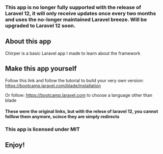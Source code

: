 ### This app is no longer fully supported with the release of Laravel 12, it will only receive updates once every two months and uses the no-longer maintained Laravel breeze. Will be upgraded to Laravel 12 soon.
## About this app
Chirper is a basic Laravel app I made to learn about the framework
## Make this app yourself
Follow this link and follow the tutorial to build your very own version:
https://bootcamp.laravel.com/blade/installation

Or follow:
https://bootcamp.laravel.com to choose a language other than blade
#### These were the original links, but with the relese of laravel 12, you cannot folllow them anymore, scince they are simply redirects

### This app is licensed under MIT

Enjoy!
-----
